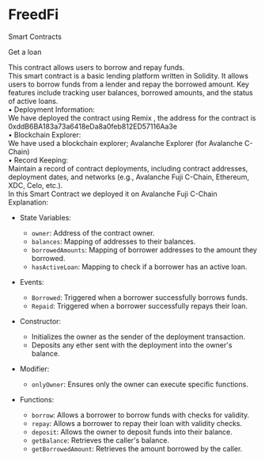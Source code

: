 # FreedFi
Smart Contracts 

Get a loan

This contract allows users to borrow and repay funds.<br>
This smart contract is a basic lending platform written in Solidity. It allows users to borrow funds from a lender and repay the borrowed amount. Key features include tracking user balances, borrowed amounts, and the status of active loans.<br>
	•			Deployment Information:<br>
	We have deployed the contract using Remix , the address for the contract is 0xddB6BA183a73a6418eDa8a0feb812ED57116Aa3e <br>
	•			Blockchain Explorer:<br>
	We have used a blockchain explorer; Avalanche Explorer (for Avalanche C-Chain)<br>
	•			Record Keeping:<br>
	Maintain a record of contract deployments, including contract addresses, deployment dates, and networks (e.g., Avalanche Fuji C-Chain, Ethereum, XDC, Celo, etc.).<br>
In this Smart Contract we deployed it on Avalanche Fuji C-Chain <br>
Explanation: 
- State Variables:<br>
  - `owner`: Address of the contract owner.<br>
  - `balances`: Mapping of addresses to their balances.<br>
  - `borrowedAmounts`: Mapping of borrower addresses to the amount they borrowed.<br>
  - `hasActiveLoan`: Mapping to check if a borrower has an active loan.<br>

- Events:<br>
  - `Borrowed`: Triggered when a borrower successfully borrows funds.<br>
  - `Repaid`: Triggered when a borrower successfully repays their loan.<br>

- Constructor:<br>
  - Initializes the owner as the sender of the deployment transaction.<br>
  - Deposits any ether sent with the deployment into the owner's balance.<br>

- Modifier:<br>
  - `onlyOwner`: Ensures only the owner can execute specific functions.<br>

- Functions:<br>
  - `borrow`: Allows a borrower to borrow funds with checks for validity.<br>
  - `repay`: Allows a borrower to repay their loan with validity checks.<br>
  - `deposit`: Allows the owner to deposit funds into their balance.<br>
  - `getBalance`: Retrieves the caller's balance.<br>
  - `getBorrowedAmount`: Retrieves the amount borrowed by the caller.<br>
